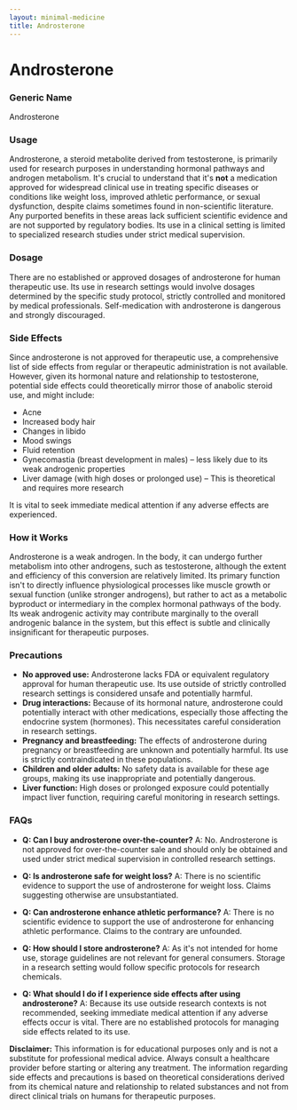 ```yaml
---
layout: minimal-medicine
title: Androsterone
---
```


# Androsterone
### Generic Name
Androsterone

### Usage
Androsterone, a steroid metabolite derived from testosterone, is primarily used for research purposes in understanding hormonal pathways and androgen metabolism.  It's crucial to understand that it's **not** a medication approved for widespread clinical use in treating specific diseases or conditions like weight loss, improved athletic performance, or sexual dysfunction, despite claims sometimes found in non-scientific literature.  Any purported benefits in these areas lack sufficient scientific evidence and are not supported by regulatory bodies.  Its use in a clinical setting is limited to specialized research studies under strict medical supervision.

### Dosage
There are no established or approved dosages of androsterone for human therapeutic use.  Its use in research settings would involve dosages determined by the specific study protocol, strictly controlled and monitored by medical professionals.  Self-medication with androsterone is dangerous and strongly discouraged.

### Side Effects
Since androsterone is not approved for therapeutic use, a comprehensive list of side effects from regular or therapeutic administration is not available. However, given its hormonal nature and relationship to testosterone, potential side effects could theoretically mirror those of anabolic steroid use, and might include:

*   Acne
*   Increased body hair
*   Changes in libido
*   Mood swings
*   Fluid retention
*   Gynecomastia (breast development in males) – less likely due to its weak androgenic properties
*   Liver damage (with high doses or prolonged use) – This is theoretical and requires more research


It is vital to seek immediate medical attention if any adverse effects are experienced.

### How it Works
Androsterone is a weak androgen. In the body, it can undergo further metabolism into other androgens, such as testosterone, although the extent and efficiency of this conversion are relatively limited.  Its primary function isn't to directly influence physiological processes like muscle growth or sexual function (unlike stronger androgens), but rather to act as a metabolic byproduct or intermediary in the complex hormonal pathways of the body.  Its weak androgenic activity may contribute marginally to the overall androgenic balance in the system, but this effect is subtle and clinically insignificant for therapeutic purposes.

### Precautions
*   **No approved use:** Androsterone lacks FDA or equivalent regulatory approval for human therapeutic use.  Its use outside of strictly controlled research settings is considered unsafe and potentially harmful.
*   **Drug interactions:** Because of its hormonal nature, androsterone could potentially interact with other medications, especially those affecting the endocrine system (hormones). This necessitates careful consideration in research settings.
*   **Pregnancy and breastfeeding:**  The effects of androsterone during pregnancy or breastfeeding are unknown and potentially harmful.  Its use is strictly contraindicated in these populations.
*   **Children and older adults:** No safety data is available for these age groups, making its use inappropriate and potentially dangerous.
*   **Liver function:**  High doses or prolonged exposure could potentially impact liver function,  requiring careful monitoring in research settings.



### FAQs
*   **Q: Can I buy androsterone over-the-counter?** A: No. Androsterone is not approved for over-the-counter sale and should only be obtained and used under strict medical supervision in controlled research settings.

*   **Q: Is androsterone safe for weight loss?** A: There is no scientific evidence to support the use of androsterone for weight loss.  Claims suggesting otherwise are unsubstantiated.

*   **Q: Can androsterone enhance athletic performance?** A:  There is no scientific evidence to support the use of androsterone for enhancing athletic performance. Claims to the contrary are unfounded.

*   **Q: How should I store androsterone?** A: As it's not intended for home use, storage guidelines are not relevant for general consumers.  Storage in a research setting would follow specific protocols for research chemicals.

*   **Q: What should I do if I experience side effects after using androsterone?** A: Because its use outside research contexts is not recommended, seeking immediate medical attention if any adverse effects occur is vital.  There are no established protocols for managing side effects related to its use.


**Disclaimer:** This information is for educational purposes only and is not a substitute for professional medical advice. Always consult a healthcare provider before starting or altering any treatment.  The information regarding side effects and precautions is based on theoretical considerations derived from its chemical nature and relationship to related substances and not from direct clinical trials on humans for therapeutic purposes.
